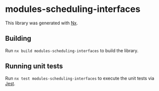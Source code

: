 # modules-scheduling-interfaces

This library was generated with [Nx](https://nx.dev).

## Building

Run `nx build modules-scheduling-interfaces` to build the library.

## Running unit tests

Run `nx test modules-scheduling-interfaces` to execute the unit tests via [Jest](https://jestjs.io).
